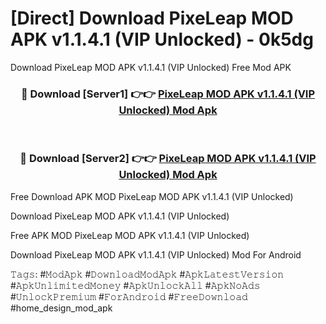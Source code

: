 # [Direct] Download PixeLeap MOD APK v1.1.4.1 (VIP Unlocked) - 0k5dg
Download PixeLeap MOD APK v1.1.4.1 (VIP Unlocked) Free Mod APK

<div align="center">
<h3>🔴 Download [Server1] 👉👉 <a href="https://apk-comot.site?title=PixeLeap_MOD_APK_v1.1.4.1_(VIP_Unlocked)">PixeLeap MOD APK v1.1.4.1 (VIP Unlocked) Mod Apk</a></h3><br>

<h3>🔴 Download [Server2] 👉👉 <a href="https://apk-comot.site?title=PixeLeap_MOD_APK_v1.1.4.1_(VIP_Unlocked)">PixeLeap MOD APK v1.1.4.1 (VIP Unlocked) Mod Apk</a></h3>
</div>


Free Download APK MOD PixeLeap MOD APK v1.1.4.1 (VIP Unlocked)

Download PixeLeap MOD APK v1.1.4.1 (VIP Unlocked) 

Free APK MOD PixeLeap MOD APK v1.1.4.1 (VIP Unlocked) 

Download PixeLeap MOD APK v1.1.4.1 (VIP Unlocked) Mod For Android

𝚃𝚊𝚐𝚜: #𝙼𝚘𝚍𝙰𝚙𝚔 #𝙳𝚘𝚠𝚗𝚕𝚘𝚊𝚍𝙼𝚘𝚍𝙰𝚙𝚔 #𝙰𝚙𝚔𝙻𝚊𝚝𝚎𝚜𝚝𝚅𝚎𝚛𝚜𝚒𝚘𝚗 #𝙰𝚙𝚔𝚄𝚗𝚕𝚒𝚖𝚒𝚝𝚎𝚍𝙼𝚘𝚗𝚎𝚢 #𝙰𝚙𝚔𝚄𝚗𝚕𝚘𝚌𝚔𝙰𝚕𝚕 #𝙰𝚙𝚔𝙽𝚘𝙰𝚍𝚜 #𝚄𝚗𝚕𝚘𝚌𝚔𝙿𝚛𝚎𝚖𝚒𝚞𝚖 #𝙵𝚘𝚛𝙰𝚗𝚍𝚛𝚘𝚒𝚍 #𝙵𝚛𝚎𝚎𝙳𝚘𝚠𝚗𝚕𝚘𝚊𝚍 #home_design_mod_apk